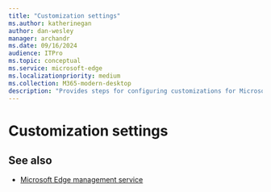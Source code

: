 ```yaml
---
title: "Customization settings"
ms.author: katherinegan
author: dan-wesley
manager: archandr
ms.date: 09/16/2024
audience: ITPro
ms.topic: conceptual
ms.service: microsoft-edge
ms.localizationpriority: medium
ms.collection: M365-modern-desktop
description: "Provides steps for configuring customizations for Microsoft Edge management service."
---
```


# Customization settings



## See also

- [Microsoft Edge management service](microsoft-edge-management-service.md)

